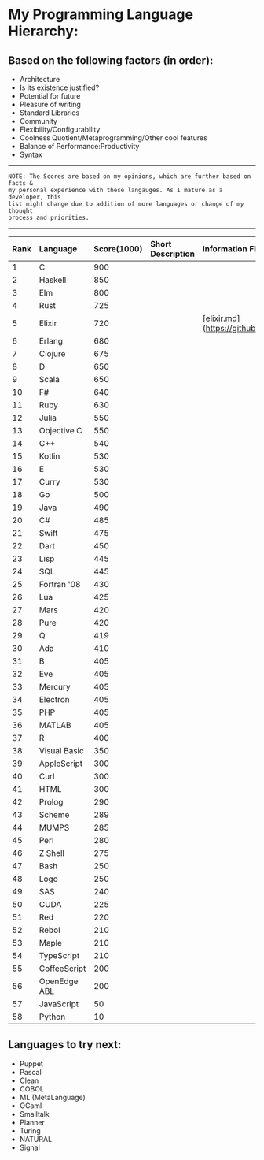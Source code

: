 # My Programming Language Hierarchy:

## Based on the following factors (in order):
  - Architecture
  - Is its existence justified?
  - Potential for future
  - Pleasure of writing
  - Standard Libraries
  - Community
  - Flexibility/Configurability
  - Coolness Quotient/Metaprogramming/Other cool features
  - Balance of Performance:Productivity
  - Syntax

------------------------------------------------------------------------------

    NOTE: The Scores are based on my opinions, which are further based on facts &
    my personal experience with these langauges. As I mature as a developer, this
    list might change due to addition of more languages or change of my thought
    process and priorities.

------------------------------------------------------------------------------


|Rank  | Language        | Score(1000) | Short Description                    | Information File         |
|:-----|:----------------|:------------|:-------------------------------------|:-------------------------|
|1     | C               | 900         |                                      |                          |
|2     | Haskell         | 850         |                                      |                          |
|3     | Elm             | 800         |                                      |                          |
|4     | Rust            | 725         |                                      |                          |
|5     | Elixir          | 720         |                                      | [elixir.md] (https://github.com/aditya7iyengar/my_programming_language_hierarchy/blob/master/description/elixir.md)|
|6     | Erlang          | 680         |                                      |                          |
|7     | Clojure         | 675         |                                      |                          |
|8     | D               | 650         |                                      |                          |
|9     | Scala           | 650         |                                      |                          |
|10    | F#              | 640         |                                      |                          |
|11    | Ruby            | 630         |                                      |                          |
|12    | Julia           | 550         |                                      |                          |
|13    | Objective C     | 550         |                                      |                          |
|14    | C++             | 540         |                                      |                          |
|15    | Kotlin          | 530         |                                      |                          |
|16    | E               | 530         |                                      |                          |
|17    | Curry           | 530         |                                      |                          |
|18    | Go              | 500         |                                      |                          |
|19    | Java            | 490         |                                      |                          |
|20    | C#              | 485         |                                      |                          |
|21    | Swift           | 475         |                                      |                          |
|22    | Dart            | 450         |                                      |                          |
|23    | Lisp            | 445         |                                      |                          |
|24    | SQL             | 445         |                                      |                          |
|25    | Fortran '08     | 430         |                                      |                          |
|26    | Lua             | 425         |                                      |                          |
|27    | Mars            | 420         |                                      |                          |
|28    | Pure            | 420         |                                      |                          |
|29    | Q               | 419         |                                      |                          |
|30    | Ada             | 410         |                                      |                          |
|31    | B               | 405         |                                      |                          |
|32    | Eve             | 405         |                                      |                          |
|33    | Mercury         | 405         |                                      |                          |
|34    | Electron        | 405         |                                      |                          |
|35    | PHP             | 405         |                                      |                          |
|36    | MATLAB          | 405         |                                      |                          |
|37    | R               | 400         |                                      |                          |
|38    | Visual Basic    | 350         |                                      |                          |
|39    | AppleScript     | 300         |                                      |                          |
|40    | Curl            | 300         |                                      |                          |
|41    | HTML            | 300         |                                      |                          |
|42    | Prolog          | 290         |                                      |                          |
|43    | Scheme          | 289         |                                      |                          |
|44    | MUMPS           | 285         |                                      |                          |
|45    | Perl            | 280         |                                      |                          |
|46    | Z Shell         | 275         |                                      |                          |
|47    | Bash            | 250         |                                      |                          |
|48    | Logo            | 250         |                                      |                          |
|49    | SAS             | 240         |                                      |                          |
|50    | CUDA            | 225         |                                      |                          |
|51    | Red             | 220         |                                      |                          |
|52    | Rebol           | 210         |                                      |                          |
|53    | Maple           | 210         |                                      |                          |
|54    | TypeScript      | 210         |                                      |                          |
|55    | CoffeeScript    | 200         |                                      |                          |
|56    | OpenEdge ABL    | 200         |                                      |                          |
|57    | JavaScript      | 50          |                                      |                          |
|58    | Python          | 10          |                                      |                          |


## Languages to try next:

- Puppet
- Pascal
- Clean
- COBOL
- ML (MetaLanguage)
- OCaml
- Smalltalk
- Planner
- Turing
- NATURAL
- Signal
